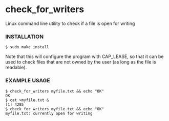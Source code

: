 # check_for_writers
Linux command line utility to check if a file is open for writing

### INSTALLATION

```$ make  
$ sudo make install   
```


Note that this will configure the program with CAP_LEASE, so that it can be used to check files that are not owned by the user (as long as the file is readable).


### EXAMPLE USAGE
```$ touch myfile.txt  
$ check_for_writers myfile.txt && echo "OK"  
OK  
$ cat >myfile.txt &  
[1] 4285  
$ check_for_writers myfile.txt && echo "OK"  
myfile.txt: currently open for writing  
```
